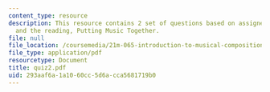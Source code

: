 ```yaml
---
content_type: resource
description: This resource contains 2 set of questions based on assigned listening
  and the reading, Putting Music Together.
file: null
file_location: /coursemedia/21m-065-introduction-to-musical-composition-fall-2005/293aaf6a1a1060cc5d6acca5681719b0_quiz2.pdf
file_type: application/pdf
resourcetype: Document
title: quiz2.pdf
uid: 293aaf6a-1a10-60cc-5d6a-cca5681719b0
---
```

